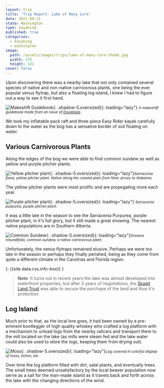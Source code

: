 ```yaml
---
layout: trip
title: 'Trip Report: Lake of Many Lore'
date: 2021-09-21
state: Washington
type: kayaking
published: true
categories:
  - kayaking
  - washington
image:
  path: /assets/images/trips/lake-of-many-lore-thumb.jpg
  width: 175
  height: 131
cover: false
---
```


Upon discovering there was a nearby lake that not only contained several
species of native and non-native carnivorous plants, one being the ever popular
venus flytrap, but also a floating log island, I knew I had to figure out a
way to see it first hand.

![Makeshift Guidebook](/assets/images/trips/lake-of-many-lore-guidebook.jpg "Makeshift Guidebook"){: .shadow-5.oversized}{: loading="lazy"} <small><i>A makeshift guidebook made from an issue of [Douglasia](https://www.wnps.org/douglasia).</i></small>

We took my inflatable pack raft and three piece Easy Rider kayak carefully down
to the water as the bog has a sensative border of soil floating on water.

## Various Carnivorous Plants

Along the edges of the bog we were able to find common sundew as well as yellow
and purple pitcher plants.


![Yellow pitcher plant](/assets/images/trips/lake-of-many-lore-yellow-pitcher.jpg "Yellow pitcher plant"){: .shadow-5.oversized}{: loading="lazy"}<small><i>Sarracenia flava, yellow pitcher plant. Native along the coastal plain from New Jersey to Alabama.</i></small>

The yellow pitcher plants were most prolific and are propegating more each
year.

![Purple pitcher plant](/assets/images/trips/lake-of-many-lore-purple-pitcher.jpg "Purple pitcher plant"){: .shadow-5.oversized}{: loading="lazy"} <small><i>Sarracenia purpurea, purple pitcher plant.</i></small>

It was a little late in the season to see the Sarracenia Purpurea, purple pitcher plant, in it's full glory, but it still made a great showing. The nearest native populations are in Southern Alberta.

![Common Sundew](/assets/images/trips/lake-of-many-lore-common-sundew.jpg "Common Sundew"){: .shadow-5.oversized}{: loading="lazy"}<small><i>Drosera rotundifolia, common sundew, a native carnivorous plant.</i></small>

Unfortunately, the venus flytraps remained elusive. Perhaps we were too late in
the season or perhaps they finally perished, being as they come from quite a
different climate in the Carolinas and Florida region.

{: {{site.data.css.info-box}} }
> **Note**: It turns out in recent years the lake was almost developed into
> waterfront properties, but after 3 years of negotiations, the [Skagit Land
> Trust](https://www.skagitlandtrust.org/) was able to secure the purchase of
> the land and thus it's protection.

## Log Island

Much prior to that, as the local lore goes, it had been owned by a pre-eminent
bootlegger of high quality whiskey who crafted a log platform with a mechanism
to unload logs from the nearby railcars and transport them to the mill located
on the lake (as mills were steam fed and the lake water could also be used to
store the logs, keeping them from drying out).

![Moss](/assets/images/trips/lake-of-many-lore-moss.jpg "Moss"){: .shadow-5.oversized}{: loading="lazy"}<small><i>Log covered in colorful display of moss, lichen, etc.</i></small>

Over time the log platform filled with dirt, salal plants, and eventually
trees. The small trees deemed unsatisfactory by the local beaver population now
serve as a sail for the man-made island as it travels back and forth across the
lake with the changing directions of the wind.
